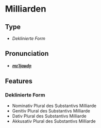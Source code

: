 # Milliarden
## Type
- _Deklinierte Form_
## Pronunciation
- **_[mɪˈli̯aʁdn̩](https://commons.wikimedia.org/wiki/File:De-Milliarden.ogg)_**
## Features
### Deklinierte Form
- Nominativ Plural des Substantivs Milliarde
- Genitiv Plural des Substantivs Milliarde
- Dativ Plural des Substantivs Milliarde
- Akkusativ Plural des Substantivs Milliarde
